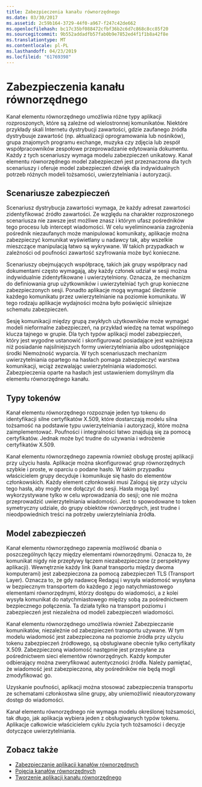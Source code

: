 ```yaml
---
title: Zabezpieczenia kanału równorzędnego
ms.date: 03/30/2017
ms.assetid: 2c59b164-3729-44f0-a967-f247c42de662
ms.openlocfilehash: bc17c35bf088472cfbf36b2c6d7c868c8cc85f20
ms.sourcegitcommit: 9b552addadfb57fab0b9e7852ed4f1f1b8a42f8e
ms.translationtype: MT
ms.contentlocale: pl-PL
ms.lasthandoff: 04/23/2019
ms.locfileid: "61769398"
---
```

# <a name="peer-channel-security"></a>Zabezpieczenia kanału równorzędnego
Kanał elementu równorzędnego umożliwia różne typy aplikacji rozproszonych, które są zależne od wielostronnej komunikatów. Niektóre przykłady skali Internetu dystrybucji zawartości, gdzie zaufanego źródła dystrybuuje zawartość (np. aktualizacji oprogramowania lub nośników), grupa znajomych programu exchange, muzyka czy zdjęcia lub zespół współpracowników zespołowe przeprowadzanie edytowania dokumentu. Każdy z tych scenariuszy wymaga modelu zabezpieczeń unikatowy. Kanał elementu równorzędnego model zabezpieczeń jest przeznaczona dla tych scenariuszy i oferuje model zabezpieczeń dźwięk dla indywidualnych potrzeb różnych modeli tożsamości, uwierzytelniania i autoryzacji.  
  
## <a name="security-scenarios"></a>Scenariusze zabezpieczeń  
 Scenariusz dystrybucja zawartości wymaga, że każdy adresat zawartości zidentyfikować źródło zawartości. Ze względu na charakter rozproszonego scenariusza nie zawsze jest możliwe znasz i którym ufasz pośredników tego procesu lub intercept wiadomości. W celu wyeliminowania zagrożenia pośrednik niezaufanych może manipulować komunikaty, aplikacje można zabezpieczyć komunikat wyświetlany u nadawcy tak, aby wszelkie mieszczące manipulacją łatwo są wykrywane. W takich przypadkach w zależności od poufności zawartość szyfrowania może być konieczne.  
  
 Scenariuszy obejmujących współpracę, takich jak grupy współpracy nad dokumentami często wymagają, aby każdy członek udział w sesji można indywidualnie zidentyfikowane i uwierzytelniony. Oznacza, że mechanizm do definiowania grup użytkowników i uwierzytelniać tych grup konieczne zabezpieczonych sesji. Ponadto aplikacje mogą wymagać śledzenie każdego komunikatu przez uwierzytelnianie na poziomie komunikatu. W tego rodzaju aplikacje wydajności można było poświęcić silniejsze schematu zabezpieczeń.  
  
 Sesję komunikacji między grupą zwykłych użytkowników może wymagać modeli nieformalne zabezpieczeń, na przykład wiedzę na temat wspólnego klucza tajnego w grupie. Dla tych typów aplikacji model zabezpieczeń, który jest wygodne ustanowić i skonfigurować posiadające jest ważniejsza niż posiadanie najsilniejszych formy uwierzytelniania albo udostępniające środki Niemożność wyparcia. W tych scenariuszach mechanizm uwierzytelniania opartego na hasłach pomaga zabezpieczyć warstwa komunikacji, wciąż zezwalając uwierzytelniania wiadomości. Zabezpieczenia oparte na hasłach jest ustawieniem domyślnym dla elementu równorzędnego kanału.  
  
## <a name="token-types"></a>Typy tokenów  
 Kanał elementu równorzędnego rozpoznaje jeden typ tokenu do identyfikacji silne certyfikatów X.509, które dostarczają modelu silna tożsamość na podstawie typu uwierzytelniania i autoryzacji, które można zaimplementować. Poufności i integralności łatwo znajdują się za pomocą certyfikatów. Jednak może być trudne do używania i wdrożenie certyfikatów X.509.  
  
 Kanał elementu równorzędnego zapewnia również obsługę prostej aplikacji przy użyciu hasła. Aplikacje można skonfigurować grup równorzędnych szybkie i proste, w oparciu o podane hasło. W takim przypadku właścicielem grupy decyduje i komunikuje się hasło do elementów członkowskich. Każdy element członkowski musi Zaloguj się przy użyciu tego hasła, aby mogły one dołączyć do sesji. Hasła mogą być wykorzystywane tylko w celu wprowadzania do sesji; one nie można przeprowadzić uwierzytelniania wiadomości. Jest to spowodowane to token symetryczny udziale, do grupy obiektów równorzędnych, jest trudne i nieodpowiednich treści na potrzeby uwierzytelniania źródła.  
  
## <a name="security-model"></a>Model zabezpieczeń  
 Kanał elementu równorzędnego zapewnia możliwość dbania o poszczególnych łączy między elementami równorzędnymi. Oznacza to, że komunikat nigdy nie przepływy łączem niezabezpieczone (z perspektywy aplikacji). Wewnętrznie każdy link (kanał transportu między dwoma komputerami) jest zabezpieczona za pomocą zabezpieczeń TLS (Transport Layer). Oznacza to, że gdy nadawcę Redaguj i wysyła wiadomość wysyłana w bezpiecznym transportem do każdego z jego natychmiastowego elementami równorzędnymi, którzy dostępu do wiadomości, a z kolei wysyła komunikat do natychmiastowego między sobą za pośrednictwem bezpiecznego połączenia. Ta działa tylko na transport poziomu i zabezpieczeń jest niezależna od modeli zabezpieczeń wiadomości.  
  
 Kanał elementu równorzędnego umożliwia również Zabezpieczanie komunikatów, niezależnie od zabezpieczeń transportu używane. W tym modelu wiadomość jest zabezpieczona na poziomie źródła przy użyciu tokenu zabezpieczeń źródłowego, są obsługiwane obecnie tylko certyfikaty X.509. Zabezpieczoną wiadomość następnie jest przesyłane za pośrednictwem sieci elementów równorzędnych. Każdy komputer odbierający można zweryfikować autentyczności źródła. Należy pamiętać, że wiadomość jest zabezpieczona, aby pośredników nie będą mogli zmodyfikować go.  
  
 Uzyskanie poufności, aplikacji można stosować zabezpieczenia transportu ze schematami członkostwa silne grupy, aby uniemożliwić nieautoryzowany dostęp do wiadomości.  
  
 Kanał elementu równorzędnego nie wymaga modelu określonej tożsamości, tak długo, jak aplikacja wybiera jeden z obsługiwanych typów tokenu. Aplikacje całkowicie właścicielem cyklu życia tych tożsamości i decyzje dotyczące uwierzytelniania.  
  
## <a name="see-also"></a>Zobacz także

- [Zabezpieczanie aplikacji kanałów równorzędnych](../../../../docs/framework/wcf/feature-details/securing-peer-channel-applications.md)
- [Pojęcia kanałów równorzędnych](../../../../docs/framework/wcf/feature-details/peer-channel-concepts.md)
- [Tworzenie aplikacji kanału równorzędnego](../../../../docs/framework/wcf/feature-details/building-a-peer-channel-application.md)
